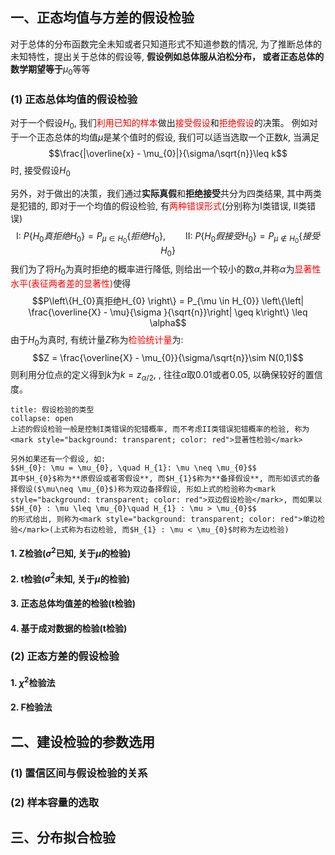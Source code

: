 ## 一、正态均值与方差的假设检验
对于总体的分布函数完全未知或者只知道形式不知道参数的情况, 为了推断总体的未知特性，提出关于总体的假设等, **假设例如总体服从泊松分布， 或者正态总体的数学期望等于**$\mu_{0}$等等
### (1) 正态总体均值的假设检验
对于一个假设$H_0$, 我们<mark style="background: transparent; color: red">利用已知的样本</mark>做出<mark style="background: transparent; color: red">接受假设</mark>和<mark style="background: transparent; color: red">拒绝假设</mark>的决策。 例如对于一个正态总体的均值$\mu$是某个值时的假设, 我们可以适当选取一个正数$k$, 当满足
$$\frac{|\overline{x} - \mu_{0}|}{\sigma/\sqrt{n}}\leq k$$
时, 接受假设$H_0$ 

另外，对于做出的决策，我们通过**实际真假**和**拒绝接受**共分为四类结果, 其中两类是犯错的, 即对于一个均值的假设检验, 有<mark style="background: transparent; color: red">两种错误形式</mark>(分别称为I类错误, II类错误)
$$\text{I: } P\left\{H_{0}真拒绝H_{0} \right\} = P_{\mu \in H_{0}}\left\{ 拒绝H_{0}\right\} ,\qquad \text{II: } P\left\{H_{0}假接受H_{0} \right\} = P_{\mu \notin H_{0}}\left\{接受H_{0} \right\} $$
我们为了将$H_{0}$为真时拒绝的概率进行降低, 则给出一个较小的数$\alpha$,并称$\alpha$为<mark style="background: transparent; color: red">显著性水平(表征两者差的显著性)</mark>使得
$$P\left\{H_{0}真拒绝H_{0} \right\} = P_{\mu \in H_{0}} \left\{\left| \frac{\overline{X} - \mu}{\sigma }{\sqrt{n}}\right| \geq k\right\} \leq  \alpha$$
由于$H_0$为真时, 有统计量$Z$称为<mark style="background: transparent; color: red">检验统计量</mark>为:
$$Z = \frac{\overline{X} - \mu_{0}}{\sigma/\sqrt{n}}\sim N(0,1)$$
则利用分位点的定义得到$k$为$k =  z_{\alpha/2}$, , 往往$\alpha$取0.01或者0.05, 以确保较好的置信度。

`````ad-note
title: 假设检验的类型
collapse: open
上述的假设检验一般是控制I类错误的犯错概率, 而不考虑II类错误犯错概率的检验, 称为<mark style="background: transparent; color: red">显著性检验</mark>

另外如果还有一个假设, 如:
$$H_{0}: \mu = \mu_{0}, \quad H_{1}: \mu \neq \mu_{0}$$
其中$H_{0}$称为**原假设或者零假设**, 而$H_{1}$称为**备择假设**, 而形如该式的备择假设($\mu\neq \mu_{0}$)称为双边备择假设, 形如上式的检验称为<mark style="background: transparent; color: red">双边假设检验</mark>, 而如果以
$$H_{0} : \mu \leq \mu_{0}\quad H_{1} : \mu > \mu_{0}$$
的形式给出, 则称为<mark style="background: transparent; color: red">单边检验</mark>(上式称为右边检验, 而$H_{1} : \mu < \mu_{0}$时称为左边检验)
`````

#### 1. Z检验($\sigma^{2}$已知, 关于$\mu$的检验)


#### 2. t检验($\sigma^2$未知, 关于$\mu$的检验)

#### 3. 正态总体均值差的检验(t检验)

#### 4. 基于成对数据的检验(t检验)

### (2) 正态方差的假设检验
#### 1. $\chi^2$检验法
#### 2. F检验法

## 二、建设检验的参数选用
### (1) 置信区间与假设检验的关系
### (2) 样本容量的选取

## 三、分布拟合检验
